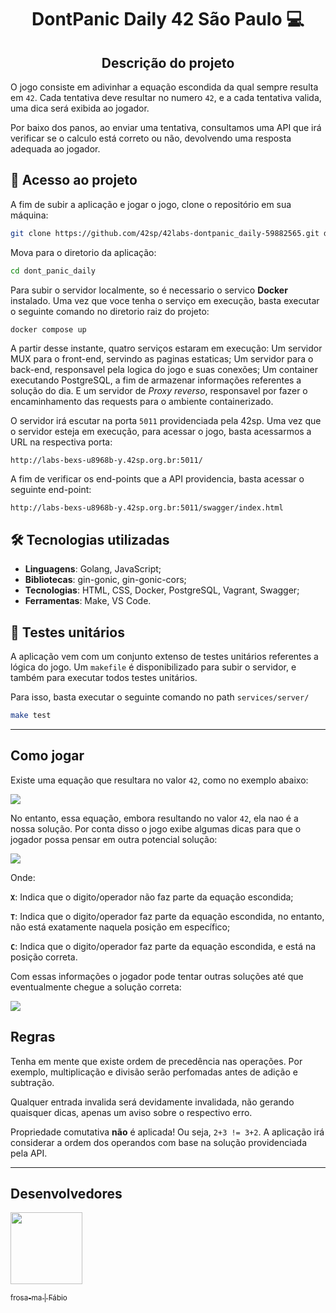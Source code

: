 <h1 align="center">DontPanic Daily 42 São Paulo 💻</h1>

<h2 align="center">Descrição do projeto</h2>

O jogo consiste em adivinhar a equação escondida da qual sempre resulta em `42`. Cada tentativa deve resultar no numero `42`, e a cada tentativa valida, uma dica será exibida ao jogador.

Por baixo dos panos, ao enviar uma tentativa, consultamos uma API que irá verificar se o calculo está correto ou não, devolvendo uma resposta adequada ao jogador.


## 📁 Acesso ao projeto
A fim de subir a aplicação e jogar o jogo, clone o repositório em sua máquina:
```bash
git clone https://github.com/42sp/42labs-dontpanic_daily-59882565.git dont_panic_daily
```
Mova para o diretorio da aplicação:
```bash
cd dont_panic_daily
```

Para subir o servidor localmente, so é necessario o servico __Docker__ instalado. Uma vez que voce tenha o serviço em execução, basta executar o seguinte comando no diretorio raiz do projeto:
```bash
docker compose up
```
A partir desse instante, quatro serviços estaram em execução: Um servidor MUX para o front-end, servindo as paginas estaticas; Um servidor para o back-end, responsavel pela logica do jogo e suas conexões; Um container executando PostgreSQL, a fim de armazenar informações referentes a solução do dia. E um servidor de _Proxy reverso_, responsavel por fazer o encaminhamento das requests para o ambiente containerizado.

O servidor irá escutar na porta `5011` providenciada pela 42sp.
Uma vez que o servidor esteja em execução, para acessar o jogo, basta acessarmos a URL na respectiva porta:
```
http://labs-bexs-u8968b-y.42sp.org.br:5011/
```

A fim de verificar os end-points que a API providencia, basta acessar o seguinte end-point:
```
http://labs-bexs-u8968b-y.42sp.org.br:5011/swagger/index.html
```


## 🛠️ Tecnologias utilizadas
- **Linguagens**: Golang, JavaScript;
- **Bibliotecas**: gin-gonic, gin-gonic-cors;
- **Tecnologias**: HTML, CSS, Docker, PostgreSQL, Vagrant, Swagger;
- **Ferramentas**: Make, VS Code.


## 🧪 Testes unitários
A aplicação vem com um conjunto extenso de testes unitários referentes a lógica do jogo. Um `makefile` é disponibilizado para subir o servidor, e também para executar todos testes unitários.

Para isso, basta executar o seguinte comando no path `services/server/`
```bash
make test
```

---
## Como jogar
Existe uma equação que resultara no valor `42`, como no exemplo abaixo:

![](imgs/exemple0.png)

No entanto, essa equação, embora resultando no valor `42`, ela nao é a nossa solução. Por conta disso o jogo exibe algumas dicas para que o jogador possa pensar em outra potencial solução:

![](imgs/exemple1.png)

Onde:

__`X`__: Indica que o digito/operador não faz parte da equação escondida;

__`T`__: Indica que o digito/operador faz parte da equação escondida, no entanto, não está exatamente naquela posição em específico;

__`C`__: Indica que o digito/operador faz parte da equação escondida, e está na posição correta.


Com essas informações o jogador pode tentar outras soluções até que eventualmente chegue a solução correta:

![](imgs/exemple2.png)


## Regras
Tenha em mente que existe ordem de precedência nas operações. Por exemplo, multiplicação e divisão serão perfomadas antes de adição e subtração.

Qualquer entrada invalida será devidamente invalidada, não gerando quaisquer dicas, apenas um aviso sobre o respectivo erro.

Propriedade comutativa __não__ é aplicada! Ou seja, `2+3 != 3+2`. A aplicação irá considerar a ordem dos operandos com base na solução providenciada pela API.


---

## Desenvolvedores

<div align="left">
<a href="https://github.com/ichmi"  target="_blank"><img src="https://avatars.githubusercontent.com/u/56981089?v=4" width=115 ></a>

[<sub>frosa-ma | Fábio</sub>](https://github.com/ichmi)

</div>
